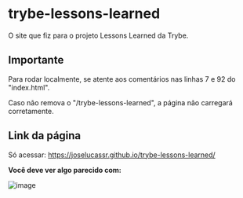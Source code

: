 # trybe-lessons-learned
O site que fiz para o projeto Lessons Learned da Trybe.

## Importante
Para rodar localmente, se atente aos comentários nas linhas 7 e 92 do "index.html".

Caso não remova o "/trybe-lessons-learned", a página não carregará corretamente.

## Link da página
Só acessar: https://joselucassr.github.io/trybe-lessons-learned/

**Você deve ver algo parecido com:**

![image](https://user-images.githubusercontent.com/42771185/156864204-2aebcd6f-951c-4be7-ba2c-ecd456b28c3a.png)
